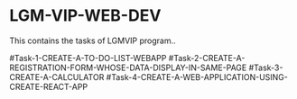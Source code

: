 # LGM-VIP-WEB-DEV
This contains the tasks of  LGMVIP program..

#Task-1-CREATE-A-TO-DO-LIST-WEBAPP
#Task-2-CREATE-A-REGISTRATION-FORM-WHOSE-DATA-DISPLAY-IN-SAME-PAGE 
#Task-3-CREATE-A-CALCULATOR
#Task-4-CREATE-A-WEB-APPLICATION-USING-CREATE-REACT-APP
